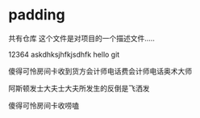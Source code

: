 # padding
共有仓库
这个文件是对项目的一个描述文件.....

12364
askdhksjhfkjsdhfk
hello git

傻得可怜房间卡收到货方会计师电话费会计师电话奥术大师

阿斯顿发士大夫士大夫所发生的反倒是飞洒发


傻得可怜房间卡收唠嗑

